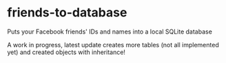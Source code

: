 friends-to-database
===================

Puts your Facebook friends' IDs and names into a local SQLite database

A work in progress, latest update creates more tables (not all implemented yet) and created objects with inheritance!
